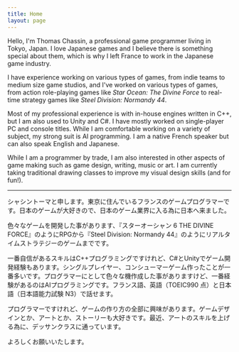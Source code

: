 ```yaml
---
title: Home
layout: page
---
```


Hello, I'm Thomas Chassin, a professional game programmer living in Tokyo, Japan. I love Japanese games and I believe there is something special about them, which is why I left France to work in the Japanese game industry.

I have experience working on various types of games, from indie teams to medium size game studios, and I've worked on various types of games, from action role-playing games like *Star Ocean: The Divine Force* to real-time strategy games like *Steel Division: Normandy 44*.

Most of my professional experience is with in-house engines written in C++, but I am also used to Unity and C#. I have mostly worked on single-player PC and console titles. While I am comfortable working on a variety of subject, my strong suit is AI programming. I am a native French speaker but can also speak English and Japanese.

While I am a programmer by trade, I am also interested in other aspects of game making such as game design, writing, music or art. I am currently taking traditional drawing classes to improve my visual design skills (and for fun!).

---

シャシントーマと申します。東京に住んでいるフランスのゲームプログラマーです。日本のゲームが大好きので、日本のゲーム業界に入る為に日本へ来ました。

色々なゲームを開発した事があります、『スターオーシャン 6 THE DIVINE FORCE』のようにRPGから『Steel Division: Normandy 44』のようにリアルタイムストラテジーのゲームまでです。

一番自信があるスキルはC++プログラミングですけれど、C#とUnityでゲーム開発経験もあります。シングルプレイヤー、コンシューマーゲーム作ったことが一番多いです。プログラマーにとして色々な機作成した事がありますけど、一番経験があるのはAIプログラミングです。フランス語、英語（TOEIC990 点）と日本語（日本語能力試験 N3）で話せます。

プログラマーですけれど、ゲームの作り方の全部に興味があります。ゲームデザインとか、アートとか、ストーリーも大好きです。最近、アートのスキルを上げる為に、デッサンクラスに通っています。

よろしくお願いいたします。